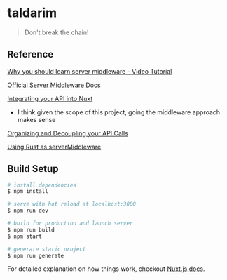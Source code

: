# taldarim

> Don&#39;t break the chain!

## Reference

[Why you should learn server middleware - Video Tutorial](https://www.youtube.com/watch?v=j-3RwvWZoaU)

[Official Server Middleware Docs](https://nuxtjs.org/api/configuration-servermiddleware/)

[Integrating your API into Nuxt](https://blog.lichter.io/posts/my-take-on-using-nuxt-with-an-api/)
- I think given the scope of this project, going the middleware approach makes sense

[Organizing and Decoupling your API Calls](https://blog.lichter.io/posts/organize-and-decouple-your-api-calls-in-nuxtjs/)

[Using Rust as serverMiddleware](https://github.com/galvez/rust-nuxt-server-middleware)

## Build Setup

``` bash
# install dependencies
$ npm install

# serve with hot reload at localhost:3000
$ npm run dev

# build for production and launch server
$ npm run build
$ npm start

# generate static project
$ npm run generate
```

For detailed explanation on how things work, checkout [Nuxt.js docs](https://nuxtjs.org).
